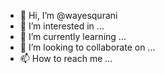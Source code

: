 - 👋 Hi, I’m @wayesqurani
- 👀 I’m interested in ...
- 🌱 I’m currently learning ...
- 💞️ I’m looking to collaborate on ...
- 📫 How to reach me ...

<!---
wayesqurani/wayesqurani is a ✨ special ✨ repository because its `README.md` (this file) appears on your GitHub profile.
You can click the Preview link to take a look at your changes.
--->
